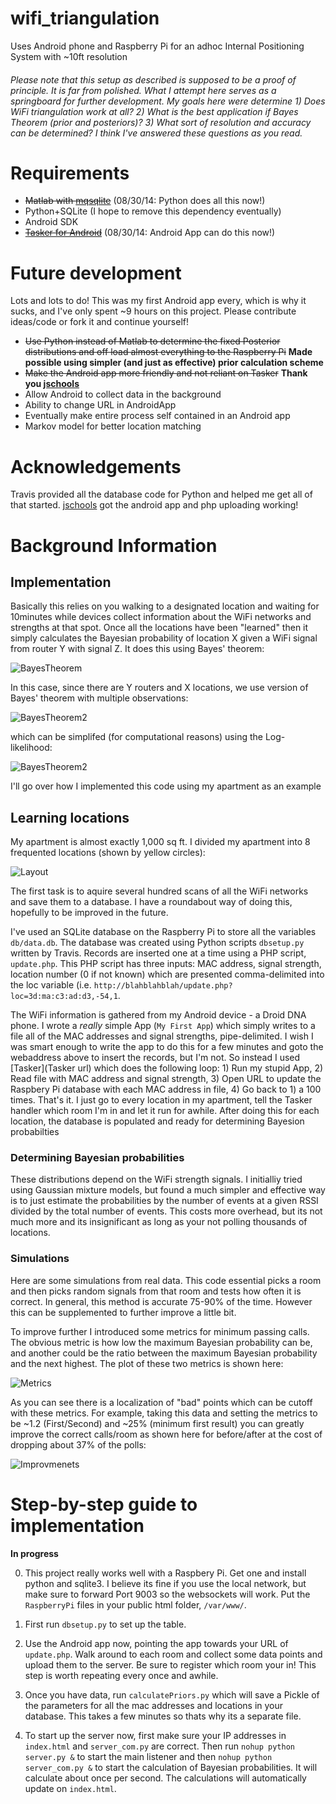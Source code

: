 wifi_triangulation
==================

Uses Android phone and Raspberry Pi for an adhoc Internal Positioning System with ~10ft resolution

###### Please note that this setup as described is supposed to be a proof of principle. It is far from polished. What I attempt here serves as a springboard for further development. My goals here were determine 1) Does WiFi triangulation work at all? 2) What is the best application if Bayes Theorem (prior and posteriors)? 3) What sort of resolution and accuracy can be determined? I think I've answered these questions as you read. 

# Requirements

- ~~Matlab with [mqsqlite](http://sourceforge.net/projects/mksqlite/)~~ (08/30/14: Python does all this now!)
- Python+SQLite (I hope to remove this dependency eventually)
- Android SDK
- ~~[Tasker for Android](http://tasker.dinglisch.net/)~~ (08/30/14: Android App can do this now!)


# Future development

Lots and lots to do! This was my first Android app every, which is why it sucks, and I've only spent ~9 hours on this project. Please contribute ideas/code or fork it and continue yourself!

- ~~Use Python instead of Matlab to determine the fixed Posterior distributions and off load almost everything to the Raspberry Pi~~ **Made possible using simpler (and just as effective) prior calculation scheme**
- ~~Make the Android app more friendly and not reliant on Tasker~~ **Thank you [jschools](https://github.com/jschools)**
- Allow Android to collect data in the background
- Ability to change URL in AndroidApp
- Eventually make entire process self contained in an Android app
- Markov model for better location matching

# Acknowledgements

Travis provided all the database code for Python and helped me get all of that started. [jschools](https://github.com/jschools) got the android app and php uploading working!


# Background Information 

## Implementation

Basically this relies on you walking to a designated location and waiting for 10minutes while devices collect information about the WiFi networks and strengths at that spot. Once all the locations have been "learned" then it simply calculates the Bayesian probability of location X given a WiFi signal from router Y with signal Z. It does this using Bayes' theorem:

  ![BayesTheorem](https://upload.wikimedia.org/math/d/9/2/d92e290c66d423e4798a22a3690cbd31.png)
  
In this case, since there are Y routers and X locations, we use version of Bayes' theorem with multiple observations:

  ![BayesTheorem2](https://rpiai.files.wordpress.com/2014/08/tex2png-10.png?w=600)
<!--http://frog.isima.fr/bruno/share/tex2png/
P(\text{Loc}_X | \text{WiFi}_Y = Z_Y) = \frac{ P( \text{Loc}_X  ) \prod_Y P(\text{WiFi}_Y = Z_Y |\text{Loc}_X )}{P(\text{WiFi}_1 = Z_1,\ldots,\text{WiFi}_Y = Z_Y)}
-->

which can be simplifed (for computational reasons) using the Log-likelihood:

  ![BayesTheorem2](https://rpiai.files.wordpress.com/2014/08/tex2png-10-1.png?w=900)

<!--
\log\left(P(\text{Loc}_X | \text{WiFi}_Y = Z_Y)\right) = \log\left( P( \text{Loc}_X  ) \right) + \sum_Y \log \left( P(\text{WiFi}_Y = Z_Y |\text{Loc}_X ) \right) -  \sum_Y \log\left( P(\text{WiFi}_Y = Z_Y) \right)
-->


I'll go over how I implemented this code using my apartment as an example

## Learning locations

My apartment is almost exactly 1,000 sq ft. I divided my apartment into 8 frequented locations (shown by yellow circles):

  ![Layout](https://rpiai.files.wordpress.com/2014/08/apartment_layout_wifi-01.png?w=243)
  
The first task is to aquire several hundred scans of all the WiFi networks and save them to a database. I have a roundabout way of doing this, hopefully to be improved in the future.  

I've used an SQLite database on the Raspberry Pi to store all the variables ```db/data.db```. The database was created using Python scripts ```dbsetup.py``` written by Travis. Records are inserted one at a time using a PHP script, ```update.php```. This PHP script has three inputs: MAC address, signal strength, location number (0 if not known) which are presented comma-delimited into the loc variable (i.e. ```http://blahblahblah/update.php?loc=3d:ma:c3:ad:d3,-54,1```.

The WiFi information is gathered from my Android device - a Droid DNA phone. I wrote a *really* simple App (```My First App```) which simply writes to a file all of the MAC addresses and signal strengths, pipe-delimited. I wish I was smart enough to write the app to do this for a few minutes and goto the webaddress above to insert the records, but I'm not. So instead I used [Tasker](Tasker url) which does the following loop: 1) Run my stupid App, 2) Read file with MAC address and signal strength, 3) Open URL to update the Raspbery Pi database with each MAC address in file, 4) Go back to 1) a 100 times. That's it. I just go to every location in my apartment, tell the Tasker handler which room I'm in and let it run for awhile. After doing this for each location, the database is populated and ready for determining Bayesion probabilties

### Determining Bayesian probabilities

These distributions depend on the WiFi strength signals. I initialliy tried using Gaussian mixture models, but found a much simpler and effective way is to just estimate the probabilities by the number of events at a given RSSI divided by the total number of events. This costs more overhead, but its not much more and its insignificant as long as your not polling thousands of locations.

### Simulations

Here are some simulations from real data. This code essential picks a room and then picks random signals from that room and tests how often it is correct. In general, this method is accurate 75-90% of the time.  However this can be supplemented to further improve a little bit.

To improve further I introduced some metrics for minimum passing calls. The obvious metric is how low the maximum Bayesian probability can be, and another could be the ratio between the maximum Bayesian probability and the next highest. The plot of these two metrics is shown here:

  ![Metrics](http://rpiai.files.wordpress.com/2014/08/two-metrics.png?w=300)

As you can see there is a localization of "bad" points which can be cutoff with these metrics. For example, taking this data and setting the metrics to be ~1.2 (First/Second) and ~25% (minimum first result) you can greatly improve the correct calls/room as shown here for before/after at the cost of dropping about 37% of the polls:

  ![Improvmenets](http://rpiai.files.wordpress.com/2014/08/metric-improvements.png?w=500)

# Step-by-step guide to implementation

**In progress**

0. This project really works well with a Raspbery Pi. Get one and install python and sqlite3. I believe its fine if you use the local network, but make sure to forward Port 9003 so the websockets will work. Put the ```RaspberryPi``` files in your public html folder, ```/var/www/```.

1. First run ```dbsetup.py``` to set up the table.
 
2. Use the Android app now, pointing the app towards your URL of ```update.php```. Walk around to each room and collect some data points and upload them to the server. Be sure to register which room your in! This step is worth repeating every once and awhile.

3. Once you have data, run ```calculatePriors.py``` which will save a Pickle of the parameters for all the mac addresses and locations in your database. This takes a few minutes so thats why its a separate file.

4. To start up the server now, first make sure your IP addresses in ```index.html``` and ```server_com.py``` are correct. Then run ```nohup python server.py &``` to start the main listener and then ```nohup python server_com.py &``` to start the calculation of Bayesian probabilities. It will calculate about once per second. The calculations will automatically update on ```index.html```.
